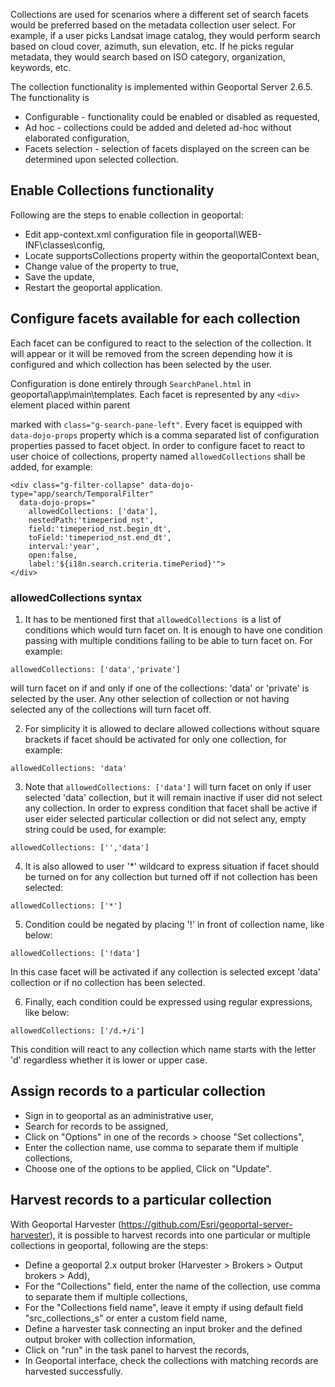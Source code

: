 Collections are used for scenarios where a different set of search facets would be preferred based on the metadata collection user select. For example, if a user picks Landsat image catalog, they would perform search based on cloud cover, azimuth, sun elevation, etc. If he picks regular metadata, they would search based on ISO category, organization, keywords, etc.

The collection functionality is implemented within Geoportal Server 2.6.5. The functionality is 

* Configurable - functionality could be enabled or disabled as requested,
* Ad hoc - collections could be added and deleted ad-hoc without elaborated configuration,
* Facets selection - selection of facets displayed on the screen can be determined upon selected collection.

## Enable Collections functionality

Following are the steps to enable collection in geoportal: 

* Edit app-context.xml configuration file in geoportal\WEB-INF\classes\config,
* Locate supportsCollections property within the geoportalContext bean,
* Change value of the property to true,
* Save the update,
* Restart the geoportal application.

## Configure facets available for each collection

Each facet can be configured to react to the selection of the collection. It will appear or it will be removed from the screen depending how it is configured and which collection has been selected by the user.

Configuration is done entirely through `SearchPanel.html` in geoportal\app\main\templates. Each facet is represented by any `<div>` element placed within parent <div> marked with `class="g-search-pane-left"`. Every facet is equipped with `data-dojo-props` property which is a comma separated list of configuration properties passed to facet object. In order to configure facet to react to user choice of collections, property named `allowedCollections` shall be added, for example:

```
<div class="g-filter-collapse" data-dojo-type="app/search/TemporalFilter"
  data-dojo-props="
    allowedCollections: ['data'],
    nestedPath:'timeperiod_nst',
    field:'timeperiod_nst.begin_dt',
    toField:'timeperiod_nst.end_dt',
    interval:'year',
    open:false,
    label:'${i18n.search.criteria.timePeriod}'">
</div>
```

### allowedCollections syntax
1. It has to be mentioned first that `allowedCollections `is a list of conditions which would turn facet on. It is enough to have one condition passing with multiple conditions failing to be able to turn facet on. For example:
```
allowedCollections: ['data','private']
```
will turn facet on if and only if one of the collections: 'data' or 'private' is selected by the user. Any other selection of collection or not having selected any of the collections will turn facet off.

2. For simplicity it is allowed to declare allowed collections without square brackets if facet should be activated for only one collection, for example:
```
allowedCollections: 'data'
```

3. Note that `allowedCollections: ['data']` will turn facet on only if user selected 'data' collection, but it will remain inactive if user did not select any collection. In order to express condition that facet shall be active if user eider selected particular collection or did not select any, empty string could be used, for example:
```
allowedCollections: ['','data']
```

4. It is also allowed to user '*' wildcard to express situation if facet should be turned on for any collection but turned off if not collection has been selected:
```
allowedCollections: ['*']
```

5. Condition could be negated by placing '!' in front of collection name, like below:
```
allowedCollections: ['!data']
```
In this case facet will be activated if any collection is selected except 'data' collection or if no collection has been selected.

6. Finally, each condition could be expressed using regular expressions, like below:
```
allowedCollections: ['/d.+/i']
```
This condition will react to any collection which name starts with the letter 'd' regardless whether it is lower or upper case.

## Assign records to a particular collection
* Sign in to geoportal as an administrative user,
* Search for records to be assigned,
* Click on "Options" in one of the records > choose "Set collections",
* Enter the collection name, use comma to separate them if multiple collections,
* Choose one of the options to be applied, Click on "Update".

## Harvest records to a particular collection
With Geoportal Harvester (https://github.com/Esri/geoportal-server-harvester), it is possible to harvest records into one particular or multiple collections in geoportal, following are the steps:
* Define a geoportal 2.x output broker (Harvester > Brokers > Output brokers > Add),
* For the "Collections" field, enter the name of the collection, use comma to separate them if multiple collections, 
* For the "Collections field name", leave it empty if using default field "src_collections_s" or enter a custom field name,
* Define a harvester task connecting an input broker and the defined output broker with collection information,
* Click on "run" in the task panel to harvest the records,
* In Geoportal interface, check the collections with matching records are harvested successfully. 
